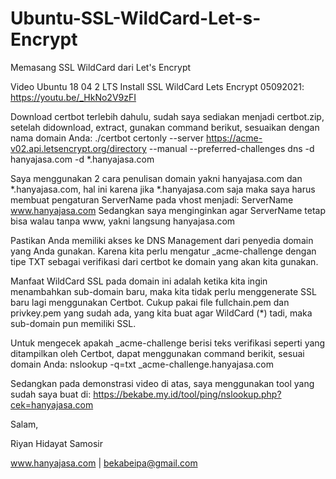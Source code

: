 # Ubuntu-SSL-WildCard-Let-s-Encrypt
Memasang SSL WildCard dari Let's Encrypt

Video Ubuntu 18 04 2 LTS Install SSL WildCard Lets Encrypt 05092021: https://youtu.be/_HkNo2V9zFI

Download certbot terlebih dahulu, sudah saya sediakan menjadi certbot.zip, setelah didownload, extract, gunakan command berikut, sesuaikan dengan nama domain Anda:
./certbot certonly --server https://acme-v02.api.letsencrypt.org/directory --manual --preferred-challenges dns -d hanyajasa.com -d *.hanyajasa.com

Saya menggunakan 2 cara penulisan domain yakni hanyajasa.com dan *.hanyajasa.com, hal ini karena jika *.hanyajasa.com saja maka saya harus membuat pengaturan ServerName pada vhost menjadi:
ServerName www.hanyajasa.com
Sedangkan saya menginginkan agar ServerName tetap bisa walau tanpa www, yakni langsung hanyajasa.com

Pastikan Anda memiliki akses ke DNS Management dari penyedia domain yang Anda gunakan.
Karena kita perlu mengatur _acme-challenge dengan tipe TXT sebagai verifikasi dari certbot ke domain yang akan kita gunakan.


Manfaat WildCard SSL pada domain ini adalah ketika kita ingin menambahkan sub-domain baru, maka kita tidak perlu menggenerate SSL baru lagi menggunakan Certbot.
Cukup pakai file fullchain.pem dan privkey.pem yang sudah ada, yang kita buat agar WildCard (*) tadi, maka sub-domain pun memiliki SSL.

Untuk mengecek apakah _acme-challenge berisi teks verifikasi seperti yang ditampilkan oleh Certbot, dapat menggunakan command berikit, sesuai domain Anda: nslookup -q=txt _acme-challenge.hanyajasa.com

Sedangkan pada demonstrasi video di atas, saya menggunakan tool yang sudah saya buat di: https://bekabe.my.id/tool/ping/nslookup.php?cek=hanyajasa.com


Salam,

Riyan Hidayat Samosir

www.hanyajasa.com | bekabeipa@gmail.com
